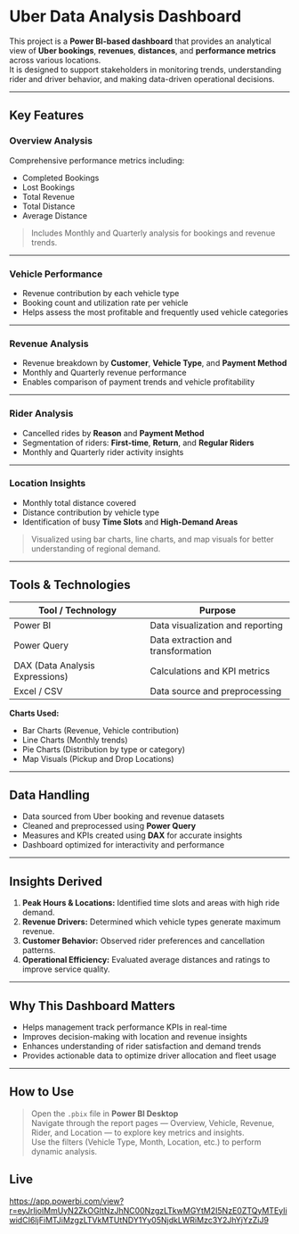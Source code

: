 # Uber Data Analysis Dashboard 

This project is a **Power BI-based dashboard** that provides an analytical view of **Uber bookings**, **revenues**, **distances**, and **performance metrics** across various locations.  
It is designed to support stakeholders in monitoring trends, understanding rider and driver behavior, and making data-driven operational decisions.

---

## Key Features

### **Overview Analysis**
Comprehensive performance metrics including:
- Completed Bookings  
- Lost Bookings  
- Total Revenue  
- Total Distance  
- Average Distance  

> Includes Monthly and Quarterly analysis for bookings and revenue trends.

---

### **Vehicle Performance**
- Revenue contribution by each vehicle type  
- Booking count and utilization rate per vehicle  
- Helps assess the most profitable and frequently used vehicle categories

---

### **Revenue Analysis**
- Revenue breakdown by **Customer**, **Vehicle Type**, and **Payment Method**  
- Monthly and Quarterly revenue performance  
- Enables comparison of payment trends and vehicle profitability

---

### **Rider Analysis**
- Cancelled rides by **Reason** and **Payment Method**  
- Segmentation of riders: **First-time**, **Return**, and **Regular Riders**  
- Monthly and Quarterly rider activity insights

---

### **Location Insights**
- Monthly total distance covered  
- Distance contribution by vehicle type  
- Identification of busy **Time Slots** and **High-Demand Areas**  

> Visualized using bar charts, line charts, and map visuals for better understanding of regional demand.

---

## Tools & Technologies

| Tool / Technology | Purpose |
|--------------------|----------|
| Power BI | Data visualization and reporting |
| Power Query | Data extraction and transformation |
| DAX (Data Analysis Expressions) | Calculations and KPI metrics |
| Excel / CSV | Data source and preprocessing |

**Charts Used:**  
- Bar Charts (Revenue, Vehicle contribution)  
- Line Charts (Monthly trends)  
- Pie Charts (Distribution by type or category)  
- Map Visuals (Pickup and Drop Locations)

---

## Data Handling

- Data sourced from Uber booking and revenue datasets  
- Cleaned and preprocessed using **Power Query**  
- Measures and KPIs created using **DAX** for accurate insights  
- Dashboard optimized for interactivity and performance

---

## Insights Derived

1. **Peak Hours & Locations:** Identified time slots and areas with high ride demand.  
2. **Revenue Drivers:** Determined which vehicle types generate maximum revenue.  
3. **Customer Behavior:** Observed rider preferences and cancellation patterns.  
4. **Operational Efficiency:** Evaluated average distances and ratings to improve service quality.

---

## Why This Dashboard Matters

- Helps management track performance KPIs in real-time  
- Improves decision-making with location and revenue insights  
- Enhances understanding of rider satisfaction and demand trends  
- Provides actionable data to optimize driver allocation and fleet usage

---

## How to Use

> Open the `.pbix` file in **Power BI Desktop**  
> Navigate through the report pages — Overview, Vehicle, Revenue, Rider, and Location — to explore key metrics and insights.  
> Use the filters (Vehicle Type, Month, Location, etc.) to perform dynamic analysis.

## Live 
https://app.powerbi.com/view?r=eyJrIjoiMmUyN2ZkOGItNzJhNC00NzgzLTkwMGYtM2I5NzE0ZTQyMTEyIiwidCI6IjFiMTJiMzgzLTVkMTUtNDY1Yy05NjdkLWRiMzc3Y2JhYjYzZiJ9
